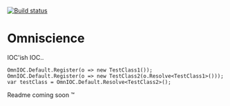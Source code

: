 [![Build status](https://ci.appveyor.com/api/projects/status/5xeeg6rp6sgas90o)](https://ci.appveyor.com/project/CodeDux/omniscience)

Omniscience 
===========

IOC'ish IOC.. 

```
OmnIOC.Default.Register(o => new TestClass1());
OmnIOC.Default.Register(o => new TestClass2(o.Resolve<TestClass1>()));
var testClass = OmnIOC.Default.Resolve<TestClass2>();
```

Readme coming soon ™

